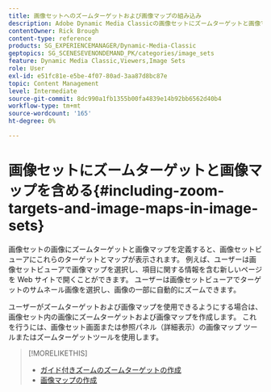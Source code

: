 ```yaml
---
title: 画像セットへのズームターゲットおよび画像マップの組み込み
description: Adobe Dynamic Media Classicの画像セットにズームターゲットと画像マップを含める方法を説明します。
contentOwner: Rick Brough
content-type: reference
products: SG_EXPERIENCEMANAGER/Dynamic-Media-Classic
geptopics: SG_SCENESEVENONDEMAND_PK/categories/image_sets
feature: Dynamic Media Classic,Viewers,Image Sets
role: User
exl-id: e51fc81e-e5be-4f07-80ad-3aa87d8bc87e
topic: Content Management
level: Intermediate
source-git-commit: 8dc990a1fb1355b00fa4839e14b92bb6562d40b4
workflow-type: tm+mt
source-wordcount: '165'
ht-degree: 0%

---
```


# 画像セットにズームターゲットと画像マップを含める{#including-zoom-targets-and-image-maps-in-image-sets}

画像セットの画像にズームターゲットと画像マップを定義すると、画像セットビューアにこれらのターゲットとマップが表示されます。 例えば、ユーザーは画像セットビューアで画像マップを選択し、項目に関する情報を含む新しいページを Web サイトで開くことができます。 ユーザーは画像セットビューアでターゲットのサムネール画像を選択し、画像の一部に自動的にズームできます。

ユーザーがズームターゲットおよび画像マップを使用できるようにする場合は、画像セット内の画像にズームターゲットおよび画像マップを作成します。 これを行うには、画像セット画面または参照パネル（詳細表示）の画像マップ ツールまたはズームターゲットツールを使用します。

>[!MORELIKETHIS]
>
>* [ ガイド付きズームのズームターゲットの作成 ](creating-zoom-targets-guided-zoom.md#creating_zoom_targets_for_guided_zoom)
>* [ 画像マップの作成 ](creating-image-maps.md#creating_image_maps)
